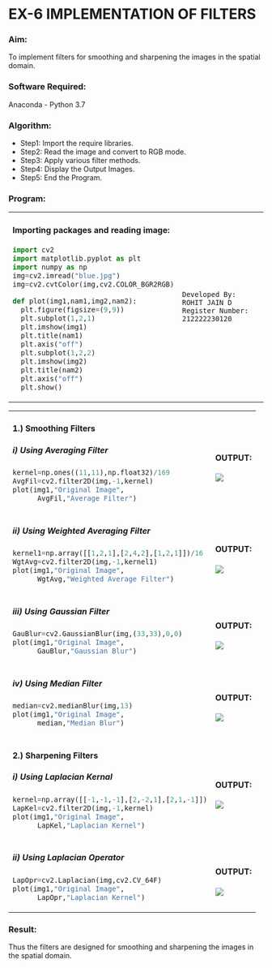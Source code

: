 # EX-6 IMPLEMENTATION OF FILTERS
### Aim:
To implement filters for smoothing and sharpening the images in the spatial domain.
### Software Required:
Anaconda - Python 3.7
### Algorithm:
- Step1: Import the require libraries.
- Step2: Read the image and convert to RGB mode.
- Step3: Apply various filter methods.
- Step4: Display the Output Images.
- Step5: End the Program.
### Program:
<table>
<tr>
<td width="60%">
  

#### Importing packages and reading image:
```Python
import cv2
import matplotlib.pyplot as plt
import numpy as np
img=cv2.imread("blue.jpg")
img=cv2.cvtColor(img,cv2.COLOR_BGR2RGB)

def plot(img1,nam1,img2,nam2):
  plt.figure(figsize=(9,9))
  plt.subplot(1,2,1)
  plt.imshow(img1)
  plt.title(nam1)
  plt.axis("off")
  plt.subplot(1,2,2)
  plt.imshow(img2)
  plt.title(nam2)
  plt.axis("off")
  plt.show()
```

</td>
<td>
  
```
Developed By: ROHIT JAIN D
Register Number: 212222230120
```
</td>
</tr>
</table>

<table>
<tr>
<td>

#### 1.) Smoothing Filters
##### i) Using Averaging Filter
```Python
kernel=np.ones((11,11),np.float32)/169
AvgFil=cv2.filter2D(img,-1,kernel)
plot(img1,"Original Image",
      AvgFil,"Average Filter")
```
</td>
<td>
  
#### OUTPUT:<br>
<img src="https://github.com/ROHITJAIND/IMPLEMENTATION-OF-FILTERS-IN-IMAGES/assets/118707073/651b0051-1e3b-416d-b184-d9155bf0413d">
</td>
</tr>
</tr>
<td>

##### ii) Using Weighted Averaging Filter
```Python
kernel1=np.array([[1,2,1],[2,4,2],[1,2,1]])/16
WgtAvg=cv2.filter2D(img,-1,kernel1)
plot(img1,"Original Image",
      WgtAvg,"Weighted Average Filter")
```

</td>
<td>
  
#### OUTPUT:<br>
<img src="https://github.com/ROHITJAIND/IMPLEMENTATION-OF-FILTERS-IN-IMAGES/assets/118707073/ec12d024-2b3d-4f61-b019-7efcc4ff0178">
</td>
</tr>
</tr>
<td>
  
##### iii) Using Gaussian Filter
```Python
GauBlur=cv2.GaussianBlur(img,(33,33),0,0)
plot(img1,"Original Image",
      GauBlur,"Gaussian Blur")
```

</td>
<td>
  
#### OUTPUT:<br>
<img src="https://github.com/ROHITJAIND/IMPLEMENTATION-OF-FILTERS-IN-IMAGES/assets/118707073/6ed5810f-4768-488c-be58-634b2d57b2fe">
</td>
</tr>
</tr>
<td>
  
##### iv) Using Median Filter
```Python
median=cv2.medianBlur(img,13)
plot(img1,"Original Image",
      median,"Median Blur")
```

</td>
<td>
  
#### OUTPUT:<br>
<img src="https://github.com/ROHITJAIND/IMPLEMENTATION-OF-FILTERS-IN-IMAGES/assets/118707073/39703063-9937-4ede-87cb-49003b65964f">
</td>
</tr>
</tr>
<td>

#### 2.) Sharpening Filters
##### i) Using Laplacian Kernal
```Python
kernel=np.array([[-1,-1,-1],[2,-2,1],[2,1,-1]])
LapKel=cv2.filter2D(img,-1,kernel)
plot(img1,"Original Image",
      LapKel,"Laplacian Kernel")
```

</td>
<td>
  
#### OUTPUT:<br>
<img src="https://github.com/ROHITJAIND/IMPLEMENTATION-OF-FILTERS-IN-IMAGES/assets/118707073/2d27a1bb-cad7-45d9-a228-20a4d56f3c97">
</td>
</tr>
</tr>
<td>

##### ii) Using Laplacian Operator
```Python
LapOpr=cv2.Laplacian(img,cv2.CV_64F)
plot(img1,"Original Image",
      LapOpr,"Laplacian Kernel")
```

</td>
<td>
  
#### OUTPUT:<br>
<img src="https://github.com/ROHITJAIND/IMPLEMENTATION-OF-FILTERS-IN-IMAGES/assets/118707073/e9a40619-bfdc-4169-932b-aa3bf923d2cb">
</td>
</tr>
</table>

### Result:
Thus the filters are designed for smoothing and sharpening the images in the spatial domain.
